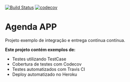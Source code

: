 [![Build Status](https://app.travis-ci.com/nathanbahia2/Django_TDD_CI_CD.svg?branch=master)](https://app.travis-ci.com/nathanbahia2/Django_TDD_CI_CD) [![codecov](https://codecov.io/gh/nathanbahia2/Django_TDD_CI_CD/branch/master/graph/badge.svg?token=R0MWAECBZA)](https://codecov.io/gh/nathanbahia2/Django_TDD_CI_CD)

# Agenda APP

Projeto exemplo de integração e entrega contínua contínua.

**Este projeto contém exemplos de:**
- Testes utilizando TestCase
- Cobertura de testes com Codecov
- Testes automatizados com Travis CI
- Deploy automatizado no Heroku